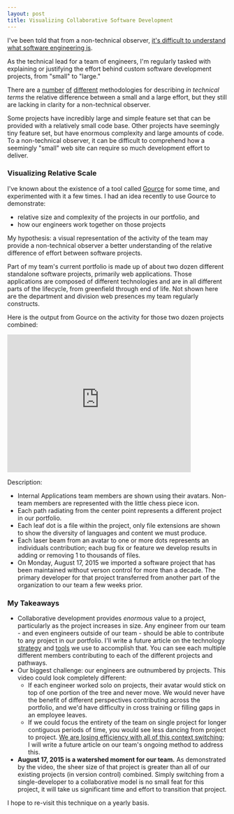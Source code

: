 ```yaml
---
layout: post
title: Visualizing Collaborative Software Development
---
```


I've been told that from a non-technical observer, [it's difficult to understand what software engineering is](http://www.bloomberg.com/graphics/2015-paul-ford-what-is-code/).

As the technical lead for a team of engineers, I'm regularly tasked with explaining or justifying the effort behind custom software development projects, from "small" to "large."

There are a [number](https://en.wikipedia.org/wiki/COCOMO) [of](https://en.wikipedia.org/wiki/Source_lines_of_code) [different](https://en.wikipedia.org/wiki/Cyclomatic_complexity) methodologies for describing *in technical terms* the relative difference between a small and a large effort, but they still are lacking in clarity for a non-technical observer. 

Some projects have incredibly large and simple feature set that can be provided with a relatively small code base. Other projects have seemingly tiny feature set, but have enormous complexity and large amounts of code. To a non-technical observer, it can be difficult to comprehend how a seemingly "small" web site can require so much development effort to deliver.
 
### Visualizing Relative Scale

I've known about the existence of a tool called [Gource](http://gource.io) for some time, and experimented with it a few times. I had an idea recently to use Gource to demonstrate:

* relative size and complexity of the projects in our portfolio, and
* how our engineers work together on those projects

My hypothesis: a visual representation of the activity of the team may provide a non-technical observer a better understanding of the relative difference of effort between software projects.

Part of my team's current portfolio is made up of about two dozen different standalone software projects, primarily web applications. Those applications are composed of different technologies and are in all different parts of the lifecycle, from greenfield through end of life. Not shown here are the department and division web presences my team regularly constructs. 

Here is the output from Gource on the activity for those two dozen projects combined:

<iframe width="420" height="315" src="https://www.youtube.com/embed/FVSVhKSBYrs" frameborder="0" allowfullscreen></iframe>

Description:

* Internal Applications team members are shown using their avatars. Non-team members are represented with the little chess piece icon.
* Each path radiating from the center point represents a different project in our portfolio. 
* Each leaf dot is a file within the project, only file extensions are shown to show the diversity of languages and content we must produce.
* Each laser beam from an avatar to one or more dots represents an individuals contribution; each bug fix or feature we develop results in adding or removing 1 to thousands of files.
* On Monday, August 17, 2015 we imported a software project that has been maintained without verson control for more than a decade. The primary developer for that project transferred from another part of the organization to our team a few weeks prior.

### My Takeaways

* Collaborative development provides *enormous* value to a project, particularly as the project increases in size. Any engineer from our team - and even engineers outside of our team - should be able to contribute to any project in our portfolio. I'll write a future article on the technology [strategy](https://www.atlassian.com/git/tutorials/comparing-workflows/forking-workflow) and [tools](https://en.wikipedia.org/wiki/Continuous_delivery) we use to accomplish that. You can see each multiple different members contributing to each of the different projects and pathways.
* Our biggest challenge: our engineers are outnumbered by projects. This video could look completely different:
  * If each engineer worked solo on projects, their avatar would stick on top of one portion of the tree and never move. We would never have the benefit of different perspectives contributing across the portfolio, and we'd have difficulty in cross training or filling gaps in an employee leaves.
  * If we could focus the entirety of the team on single project for longer contiguous periods of time, you would see less dancing from project to project. [We are losing efficiency with all of this context switching](https://en.wikipedia.org/wiki/Peloton); I will write a future article on our team's ongoing method to address this.
* **August 17, 2015 is a watershed moment for our team.** As demonstrated by the video, the sheer size of that project is greater than all of our existing projects (in version control) combined. Simply switching from a single-developer to a collaborative model is no small feat for this project, it will take us significant time and effort to transition that project.

I hope to re-visit this technique on a yearly basis. 

